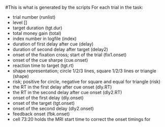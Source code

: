 #This is what is generated by the scripts
For each trial in the task:
- trial number (runlist)
- level []
- target duration (tgt.dur)
- total money gain (total)
- index number in logfile (index)
- duration of first delay after cue (delay)
- duration of second delay after target (delay2)
- onset of the fixation cross; start of the trial (fix1.onset)
- onset of the cue sharpe (cue.onset)
- reaction time to target (tgt.rt)
- shape representation; circle 1/2/3 lines, square 1/2/3 lines or triangle (shape)
- risk; positive for circle, negative for square and equal for triangle (risk)
- the RT in the first delay after cue onset (dly.RT)
- the RT in the second delay after cue onset (dly2.RT)
- onset of the first delay (dly.onset)
- onset of the target (tgt.onset)
- onset of the second delay (dly2.onset)
- feedback onset (fbk.onset)
- cell 73:20 holds the MRI start time to correct the onset timings for 
